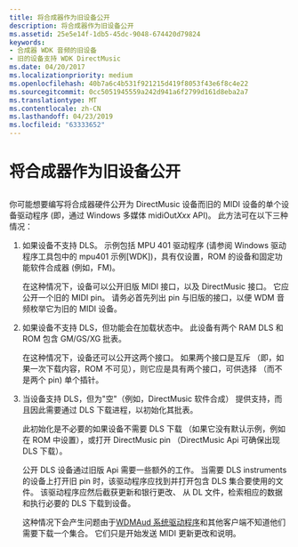 ```yaml
---
title: 将合成器作为旧设备公开
description: 将合成器作为旧设备公开
ms.assetid: 25e5e14f-1db5-45dc-9048-674420d79824
keywords:
- 合成器 WDK 音频的旧设备
- 旧的设备支持 WDK DirectMusic
ms.date: 04/20/2017
ms.localizationpriority: medium
ms.openlocfilehash: 40b7a6c4b531f921215d419f8053f43e6f8c4e22
ms.sourcegitcommit: 0cc5051945559a242d941a6f2799d161d8eba2a7
ms.translationtype: MT
ms.contentlocale: zh-CN
ms.lasthandoff: 04/23/2019
ms.locfileid: "63333652"
---
```

# <a name="exposing-your-synthesizer-as-a-legacy-device"></a>将合成器作为旧设备公开


## <span id="exposing_your_synthesizer_as_a_legacy_device"></span><span id="EXPOSING_YOUR_SYNTHESIZER_AS_A_LEGACY_DEVICE"></span>


你可能想要编写将合成器硬件公开为 DirectMusic 设备而旧的 MIDI 设备的单个设备驱动程序 (即，通过 Windows 多媒体 midiOut*Xxx* API)。 此方法可在以下三种情况：

1.  如果设备不支持 DLS。 示例包括 MPU 401 驱动程序 (请参阅 Windows 驱动程序工具包中的 mpu401 示例\[WDK\])，具有仅设置，ROM 的设备和固定功能软件合成器 (例如，FM)。

    在这种情况下，设备可以公开旧版 MIDI 接口，以及 DirectMusic 接口。 它应公开一个旧的 MIDI pin。 请务必首先列出 pin 与旧版的接口，以便 WDM 音频枚举它为旧的 MIDI 设备。

2.  如果设备不支持 DLS，但功能会在加载状态中。 此设备有两个 RAM DLS 和 ROM 包含 GM/GS/XG 批表。

    在这种情况下，设备还可以公开这两个接口。 如果两个接口是互斥 （即，如果一次下载内容，ROM 不可见），则它应是具有两个接口，可供选择 （而不是两个 pin) 单个插针。

3.  当设备支持 DLS，但为"空"（例如，DirectMusic 软件合成） 提供支持，而且因此需要通过 DLS 下载进程，以初始化其批表。

    此初始化是不必要的如果设备不需要 DLS 下载 （如果它没有默认示例，例如在 ROM 中设置），或打开 DirectMusic pin （DirectMusic Api 可确保出现 DLS 下载）。

    公开 DLS 设备通过旧版 Api 需要一些额外的工作。 当需要 DLS instruments 的设备上打开旧 pin 时，该驱动程序应找到并打开包含 DLS 集合要使用的文件。 该驱动程序应然后截获更新和银行更改、 从 DL 文件，检索相应的数据和执行必要的 DLS 下载到设备。

    这种情况下会产生问题由于[WDMAud 系统驱动程序](user-mode-wdm-audio-components.md#wdmaud_system_driver)和其他客户端不知道他们需要下载一个集合。 它们只是开始发送 MIDI 更新更改和说明。

 

 




